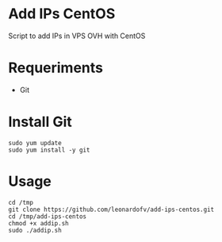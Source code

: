# Add IPs CentOS
Script to add IPs in VPS OVH with CentOS 
# Requeriments
* Git
# Install Git
```
sudo yum update
sudo yum install -y git
```
# Usage
```
cd /tmp
git clone https://github.com/leonardofv/add-ips-centos.git
cd /tmp/add-ips-centos
chmod +x addip.sh
sudo ./addip.sh
```
